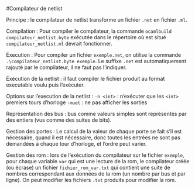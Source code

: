 #Compilateur de netlist

Principe : le compilateur de netlist transforme un fichier `.net` en fichier `.ml`.

Compilation : Pour compiler le compilateur, la commande 
`ocamlbuild compilateur_netlist.byte` exécutée dans le répertoire où est situé `compilateur_netlist.ml` devrait fonctionner.

Éxecution : Pour compiler un fichier `exemple.net`, on utilise la commande
`.\compilateur_netlist.byte exemple`. 
Le suffixe `.net` est automatiquement rajouté par le compilateur, il ne faut pas l’indiquer.

Éxécution de la netlist : il faut compiler le fichier produit au format executable voulu puis l’exécuter.

Options sur l’execution de la netlist :
`-n <int>` : n’exécuter que les `<int>` premiers tours d’horloge
`-muet` : ne pas afficher les sorties

Représentation des bus :
bus comme valeurs simples sont représentés par des entiers (vus comme des suites de bits).


Gestion des portes :
Le calcul de la valeur de chaque porte se fait s’il est nécessaire, quand il est nécessaire, donc toutes les entrées ne sont pas demandées à chaque tour d’horloge, et l’ordre peut varier.

Gestion des rom :
lors de l’exécution du compilateur sur le fichier `exemple`, pour chaque variable `var` qui est une lecture de la rom, le compilateur créée (ou écrase) un fichier `fichier_rom_var.txt` qui contient une suite de nombres correspondant aux données de la rom (un nombre par bus et par ligne). On peut modifier les fichiers `.txt` produits pour modifier la rom.


